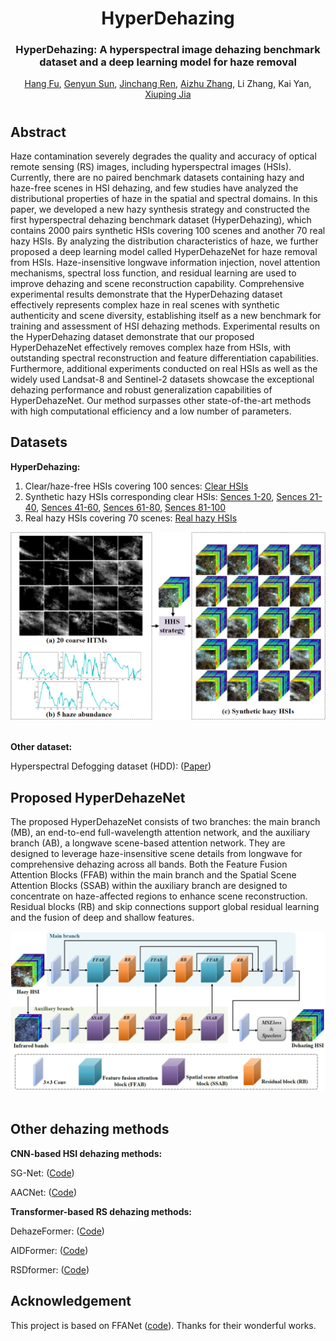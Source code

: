 <div align="center">
<h1>HyperDehazing</h1>
<h3>HyperDehazing: A hyperspectral image dehazing benchmark dataset and a deep learning model for haze removal</h3>

[Hang Fu](https://hang-fu.github.io/), [Genyun Sun](https://ocean.upc.edu.cn/2019/1107/c15434a224792/page.htm), [Jinchang Ren](https://www.xai-lab.org/), [Aizhu Zhang](https://ocean.upc.edu.cn/2019/1108/c15434a224913/page.htm), Li Zhang, Kai Yan, [Xiuping Jia](https://scholar.google.com/citations?user=-vl0ZSEAAAAJ&hl=en)


</div>

#

## Abstract
Haze contamination severely degrades the quality and accuracy of optical remote sensing (RS) images, including hyperspectral images (HSIs). Currently, there are no paired benchmark datasets containing hazy and haze-free scenes in HSI dehazing, and few studies have analyzed the distributional properties of haze in the spatial and spectral domains. In this paper, we developed a new hazy synthesis strategy and constructed the first hyperspectral dehazing benchmark dataset (HyperDehazing), which contains 2000 pairs synthetic HSIs covering 100 scenes and another 70 real hazy HSIs. By analyzing the distribution characteristics of haze, we further proposed a deep learning model called HyperDehazeNet for haze removal from HSIs. Haze-insensitive longwave information injection, novel attention mechanisms, spectral loss function, and residual learning are used to improve dehazing and scene reconstruction capability. Comprehensive experimental results demonstrate that the HyperDehazing dataset effectively represents complex haze in real scenes with synthetic authenticity and scene diversity, establishing itself as a new benchmark for training and assessment of HSI dehazing methods. Experimental results on the HyperDehazing dataset demonstrate that our proposed HyperDehazeNet effectively removes complex haze from HSIs, with outstanding spectral reconstruction and feature differentiation capabilities. Furthermore, additional experiments conducted on real HSIs as well as the widely used Landsat-8 and Sentinel-2 datasets showcase the exceptional dehazing performance and robust generalization capabilities of HyperDehazeNet. Our method surpasses other state-of-the-art methods with high computational efficiency and a low number of parameters.

## Datasets

**HyperDehazing:**  
1) Clear/haze-free HSIs covering 100 sences: [Clear HSIs](https://zenodo.org/records/13341168)
2) Synthetic hazy HSIs corresponding clear HSIs: [Sences 1-20](https://zenodo.org/records/13342233), [Sences 21-40](https://zenodo.org/records/13345255), [Sences 41-60](https://zenodo.org/records/13347827), [Sences 61-80](https://zenodo.org/records/13348682), [Sences 81-100](https://zenodo.org/records/13351755)
3) Real hazy HSIs covering 70 scenes: [Real hazy HSIs](https://zenodo.org/records/13351766)

<div align="center">
<img src="data.png" />
</div>
<br>

**Other dataset:**  

Hyperspectral Defogging dataset (HDD): ([Paper](https://ieeexplore.ieee.org/document/9511329))

## Proposed HyperDehazeNet  

The proposed HyperDehazeNet consists of two branches: the main branch (MB), an end-to-end full-wavelength attention network, and the auxiliary branch (AB), a longwave scene-based attention network. They are designed to leverage haze-insensitive scene details from longwave for comprehensive dehazing across all bands. Both the Feature Fusion Attention Blocks (FFAB) within the main branch and the Spatial Scene Attention Blocks (SSAB) within the auxiliary branch are designed to concentrate on haze-affected regions to enhance scene reconstruction. Residual blocks (RB) and skip connections support global residual learning and the fusion of deep and shallow features. 

<div align="center">
<img src="method.png" />
</div>
<br>

## Other dehazing methods  

**CNN-based HSI dehazing methods:** 

SG-Net: ([Code](https://github.com/SZU-AdvTech-2022/158-A-Spectral-Grouping-based-Deep-Learning-Model-for-Haze-Removal-of-Hyperspectral-Images))  

AACNet: ([Code](http://www.jiasen.tech/papers/))  

**Transformer-based RS dehazing methods:** 

DehazeFormer: ([Code](https://github.com/IDKiro/DehazeFormer))  

AIDFormer: ([Code](https://github.com/AshutoshKulkarni4998/AIDTransformer))  

RSDformer: ([Code](https://github.com/MingTian99/RSDformer))

## Acknowledgement

This project is based on FFANet ([code](https://github.com/zhilin007/FFA-Net)). Thanks for their wonderful works.

